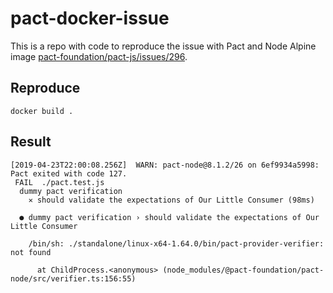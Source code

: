# pact-docker-issue

This is a repo with code to reproduce the issue with Pact and Node Alpine image [pact-foundation/pact-js/issues/296](https://github.com/pact-foundation/pact-js/issues/296).

## Reproduce

```
docker build .
```

## Result

```
[2019-04-23T22:00:08.256Z]  WARN: pact-node@8.1.2/26 on 6ef9934a5998: Pact exited with code 127.
 FAIL  ./pact.test.js
  dummy pact verification
    ✕ should validate the expectations of Our Little Consumer (98ms)

  ● dummy pact verification › should validate the expectations of Our Little Consumer

    /bin/sh: ./standalone/linux-x64-1.64.0/bin/pact-provider-verifier: not found

      at ChildProcess.<anonymous> (node_modules/@pact-foundation/pact-node/src/verifier.ts:156:55)
```